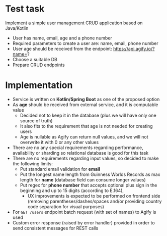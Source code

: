 # Test task
Implement a simple user management CRUD application based on Java/Kotlin
* User has name, email, age and a phone number
* Required parameters to create a user are: name, email, phone number
* User age should be received from the endpoint: https://api.agify.io/?name=?
* Choose a suitable DB
* Prepare CRUD endpoints

# Implementation
* Service is written on **Kotlin/Spring Boot** as one of the proposed option
* As **age** should be received from external service, and it is computable value
  * Decided not to keep it in the database (plus we will have only one source of truth)
  * It also fits to the requirement that age is not needed for creating users
  * Age is nullable as Agify can return null values, and we will not overwrite it with 0 or any other values
* There are no any special requirements regarding performance, availability or sharding so relational database is good for this task 
* There are no requirements regarding input values, so decided to make the following limits:
  * Put standard email validation for **email**
  * Put the longest name length from Guinness Worlds Records as max length for **name** (database field can consume longer values)
  * Put regex for **phone number** that accepts optional plus sign in the beginning and up to 15 digits (according to E.164), 
    * UX improvements is expected to be performed on frontend side (removing parentheses/dashes/spaces and/or providing country code separation for visual purposes)
* For `GET /users` endpoint batch request (with set of names) to Agify is used
* Custom error response (raised by error handler) provided in order to send consistent messages for REST calls 